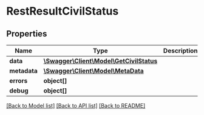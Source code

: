 # RestResultCivilStatus

## Properties

 Name         | Type                                                          | Description | Notes      
--------------|---------------------------------------------------------------|-------------|------------
 **data**     | [**\Swagger\Client\Model\GetCivilStatus**](GetCivilStatus.md) |             | [optional] 
 **metadata** | [**\Swagger\Client\Model\MetaData**](MetaData.md)             |             | [optional] 
 **errors**   | **object[]**                                                  |             | [optional] 
 **debug**    | **object[]**                                                  |             | [optional] 

[[Back to Model list]](../../README.md#documentation-for-models) [[Back to API list]](../../README.md#documentation-for-api-endpoints) [[Back to README]](../../README.md)


